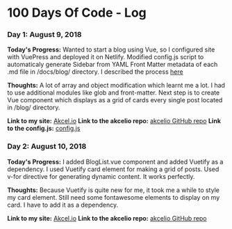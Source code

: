 # 100 Days Of Code - Log

### Day 1: August 9, 2018

**Today's Progress:** Wanted to start a blog using Vue, so I configured site with VuePress and deployed it on Netlify. Modified config.js script to automaticaly generate Sidebar from YAML Front Matter metadata of each .md file in /docs/blog/ directory. I described the process [here](http://akcel.io/blog/Day1.html) 

**Thoughts:** A lot of array and object modification which learnt me a lot. I had to use additional modules like glob and front-matter. Next step is to create Vue component which displays as a grid of cards every single post located in /blog/ directory.

**Link to my site:** [Akcel.io](https://akcel.io)
**Link to the akcelio repo:** [akcelio GitHub repo](https://github.com/wbankowski/akcelio)
**Link to the config.js:** [config.js](https://github.com/wbankowski/akcelio/blob/master/docs/.vuepress/config.js)


### Day 2: August 10, 2018

**Today's Progress:** I added BlogList.vue component and added Vuetify as a dependency. I used Vuetify card element for making a grid of posts. Used v-for directive for generating dynamic content. It works perfectly. 

**Thoughts:** Because Vuetify is quite new for me, it took me a while to style my card element. Still need some fontawesome elements to display on my card. I have to add it as a dependency.

**Link to my site:** [Akcel.io](https://akcel.io)
**Link to the akcelio repo:** [akcelio GitHub repo](https://github.com/wbankowski/akcelio)
